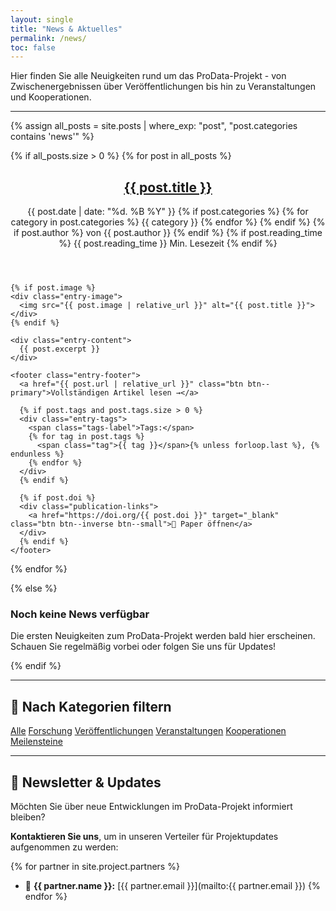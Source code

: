 ```yaml
---
layout: single
title: "News & Aktuelles"
permalink: /news/
toc: false
---
```


Hier finden Sie alle Neuigkeiten rund um das ProData-Projekt - von Zwischenergebnissen über Veröffentlichungen bis hin zu Veranstaltungen und Kooperationen.

---

<div class="news-archive">
{% assign all_posts = site.posts | where_exp: "post", "post.categories contains 'news'" %}

{% if all_posts.size > 0 %}
  {% for post in all_posts %}
  <article class="news-entry">
    <header class="entry-header">
      <h2><a href="{{ post.url | relative_url }}">{{ post.title }}</a></h2>
      <div class="entry-meta">
        <time datetime="{{ post.date | date_to_xmlschema }}">{{ post.date | date: "%d. %B %Y" }}</time>
        {% if post.categories %}
          {% for category in post.categories %}
            <span class="category-tag">{{ category }}</span>
          {% endfor %}
        {% endif %}
        {% if post.author %}
          <span class="author">von {{ post.author }}</span>
        {% endif %}
        {% if post.reading_time %}
          <span class="reading-time">{{ post.reading_time }} Min. Lesezeit</span>
        {% endif %}
      </div>
    </header>
    
    {% if post.image %}
    <div class="entry-image">
      <img src="{{ post.image | relative_url }}" alt="{{ post.title }}">
    </div>
    {% endif %}
    
    <div class="entry-content">
      {{ post.excerpt }}
    </div>
    
    <footer class="entry-footer">
      <a href="{{ post.url | relative_url }}" class="btn btn--primary">Vollständigen Artikel lesen →</a>
      
      {% if post.tags and post.tags.size > 0 %}
      <div class="entry-tags">
        <span class="tags-label">Tags:</span>
        {% for tag in post.tags %}
          <span class="tag">{{ tag }}</span>{% unless forloop.last %}, {% endunless %}
        {% endfor %}
      </div>
      {% endif %}
      
      {% if post.doi %}
      <div class="publication-links">
        <a href="https://doi.org/{{ post.doi }}" target="_blank" class="btn btn--inverse btn--small">📄 Paper öffnen</a>
      </div>
      {% endif %}
    </footer>
  </article>
  {% endfor %}
  
{% else %}
  <div class="no-posts">
    <h3>Noch keine News verfügbar</h3>
    <p>Die ersten Neuigkeiten zum ProData-Projekt werden bald hier erscheinen. Schauen Sie regelmäßig vorbei oder folgen Sie uns für Updates!</p>
  </div>
{% endif %}
</div>

---

## 📂 Nach Kategorien filtern

<div class="category-filter">
  <a href="/news/" class="btn btn--primary">Alle</a>
  <a href="/categories/#forschung" class="btn btn--inverse">Forschung</a>
  <a href="/categories/#veröffentlichungen" class="btn btn--inverse">Veröffentlichungen</a>
  <a href="/categories/#veranstaltungen" class="btn btn--inverse">Veranstaltungen</a>
  <a href="/categories/#kooperationen" class="btn btn--inverse">Kooperationen</a>
  <a href="/categories/#meilensteine" class="btn btn--inverse">Meilensteine</a>
</div>

---

## 📧 Newsletter & Updates

Möchten Sie über neue Entwicklungen im ProData-Projekt informiert bleiben? 

**Kontaktieren Sie uns**, um in unseren Verteiler für Projektupdates aufgenommen zu werden:

{% for partner in site.project.partners %}
- 📧 **{{ partner.name }}:** [{{ partner.email }}](mailto:{{ partner.email }})
{% endfor %}